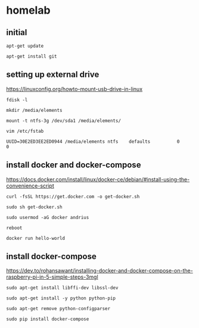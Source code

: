 # homelab

## initial
`apt-get update`

`apt-get install git`

## setting up external drive
https://linuxconfig.org/howto-mount-usb-drive-in-linux

`fdisk -l`

`mkdir /media/elements`

`mount -t ntfs-3g /dev/sda1 /media/elements/`

`vim /etc/fstab`

`UUID=30E2ED3EE2ED0944 /media/elements ntfs    defaults          0       0`

## install docker and docker-compose
https://docs.docker.com/install/linux/docker-ce/debian/#install-using-the-convenience-script

`curl -fsSL https://get.docker.com -o get-docker.sh`

`sudo sh get-docker.sh`

`sudo usermod -aG docker andrius`

`reboot`

`docker run hello-world`

## install docker-compose
https://dev.to/rohansawant/installing-docker-and-docker-compose-on-the-raspberry-pi-in-5-simple-steps-3mgl

`sudo apt-get install libffi-dev libssl-dev`

`sudo apt-get install -y python python-pip`

`sudo apt-get remove python-configparser`

`sudo pip install docker-compose`


